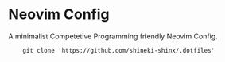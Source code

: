 # Neovim Config
A minimalist Competetive Programming friendly Neovim Config. 
```
	git clone 'https://github.com/shineki-shinx/.dotfiles'
```
